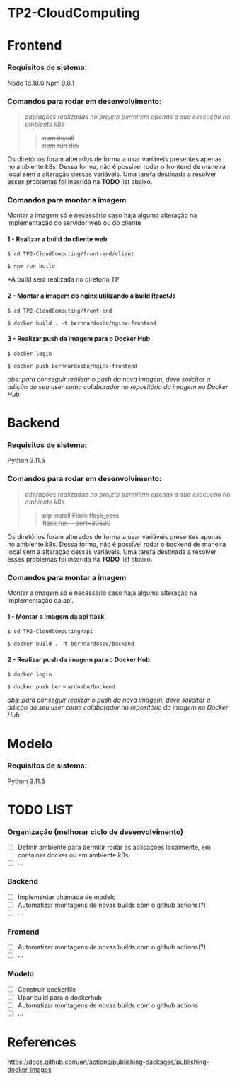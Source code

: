 # TP2-CloudComputing

# Frontend

### Requisitos de sistema:
Node 18.18.0
Npm 9.8.1

### Comandos para rodar em desenvolvimento:
>*alterações realizadas no projeto permitem apenas a sua execução no ambiente k8s*
>>~~npm install~~<br>
>>~~npm run dev~~<br>

Os diretórios foram alterados de forma a usar variáveis presentes apenas no ambiente k8s. Dessa forma, não é possível rodar o frontend de maneira local sem a alteração dessas variáveis. Uma tarefa destinada a resolver esses problemas foi inserida na **TODO** list abaixo.

### Comandos para montar a imagem
Montar a imagem só é necessário caso haja alguma alteração na implementação do servidor web ou do cliente

#### 1 - Realizar a build do cliente web

`$ cd TP2-CloudComputing/front-end/client`


`$ npm run build`

*A build será realizada no diretório TP

#### 2 - Montar a imagem do nginx utilizando a build ReactJs

`$ cd TP2-CloudComputing/front-end`

`$ docker build . -t bernnardosbo/nginx-frontend`

#### 3 - Realizar push da imagem para o Docker Hub

`$ docker login`

`$ docker push bernnardosbo/nginx-frontend`

*obs: para conseguir realizar o push da nova imagem, deve solicitar a adição do seu user como colaborador no repositório da imagem no Docker Hub*

# Backend

### Requisitos de sistema:
Python 3.11.5

### Comandos para rodar em desenvolvimento:
>*alterações realizadas no projeto permitem apenas a sua execução no ambiente k8s*
>>~~pip install Flask flask_cors~~<br>
>>~~flask run --port=30530~~

Os diretórios foram alterados de forma a usar variáveis presentes apenas no ambiente k8s. Dessa forma, não é possível rodar o backend de maneira local sem a alteração dessas variáveis. Uma tarefa destinada a resolver esses problemas foi inserida na **TODO** list abaixo.

### Comandos para montar a imagem
Montar a imagem só é necessário caso haja alguma alteração na implementação da api.

#### 1 - Montar a imagem da api flask

`$ cd TP2-CloudComputing/api`

`$ docker build . -t bernnardosbo/backend`

#### 2 - Realizar push da imagem para o Docker Hub

`$ docker login`

`$ docker push bernnardosbo/backend`

*obs: para conseguir realizar o push da nova imagem, deve solicitar a adição do seu user como colaborador no repositório da imagem no Docker Hub*

# Modelo

### Requisitos de sistema:
Python 3.11.5

# TODO LIST
### Organização (melhorar ciclo de desenvolvimento)
- [ ] Definir ambiente para permitir rodar as aplicações localmente, em container docker ou em ambiente k8s
- [ ] ...

### Backend

- [ ] Implementar chamada de modelo
- [ ] Automatizar montagens de novas builds com o github actions(?)
- [ ] ...

### Frontend
- [ ] Automatizar montagens de novas builds com o github actions(?)
- [ ] ...

### Modelo
- [ ] Construir dockerfile
- [ ] Upar build para o dockerhub
- [ ] Automatizar montagens de novas builds com o github actions
- [ ] ...

# References
https://docs.github.com/en/actions/publishing-packages/publishing-docker-images